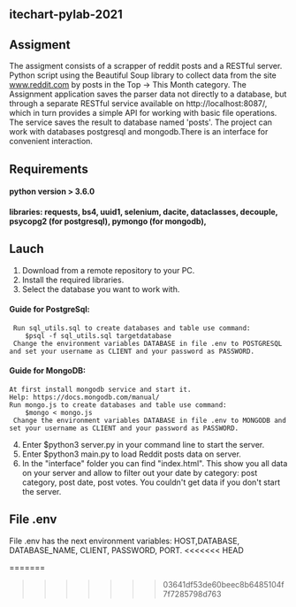 ## itechart-pylab-2021
## Assigment
The assigment consists of a scrapper of reddit posts and a RESTful server. Python script using the Beautiful Soup library to collect data from the site www.reddit.com by posts in the Top -> This Month category. The Assignment application saves the parser data not directly to a database, but through a separate RESTful service available on http://localhost:8087/, which in turn provides a simple API for working with basic file operations. The service saves the result to database named 'posts'. The project can work with databases postgresql and mongodb.There is an interface for convenient interaction.

## Requirements

#### python version > 3.6.0

#### libraries: requests, bs4, uuid1, selenium, dacite, dataclasses, decouple, psycopg2 (for postgresql), pymongo (for mongodb),

## Lauch
1. Download from a remote repository to your PC.
2. Install the required libraries.
3. Select the database you want to work with.
  #### Guide for PostgreSql:
     Run sql_utils.sql to create databases and table use command:
        $psql -f sql_utils.sql targetdatabase
     Change the environment variables DATABASE in file .env to POSTGRESQL and set your username as CLIENT and your password as PASSWORD.
  #### Guide for MongoDB:
    At first install mongodb service and start it.
    Help: https://docs.mongodb.com/manual/ 
    Run mongo.js to create databases and table use command:
        $mongo < mongo.js
     Change the environment variables DATABASE in file .env to MONGODB and set your username as CLIENT and your password as PASSWORD.
4. Enter $python3 server.py in your command line to start the server.
5. Enter $python3 main.py to load Reddit posts data on server.
6. In the "interface" folder you can find "index.html". This show you all data on your server  and allow to filter out your date by category: post category, post date, post votes. You couldn't get data if you don't start the server.

## File .env
File .env has the next environment variables:
HOST,DATABASE, DATABASE_NAME, CLIENT, PASSWORD, PORT.
<<<<<<< HEAD

=======
>>>>>>> 03641df53de60beec8b6485104f7f7285798d763
